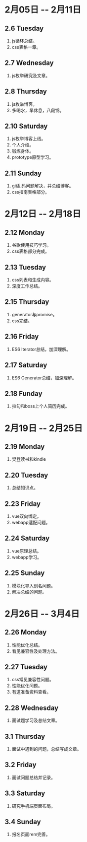 # 2月05日 -- 2月11日

## 2.6 Tuesday
1. js循环总结。
2. css表格一章。

## 2.7 Wednesday
1. js枚举研究及文章。

## 2.8 Thursday
1. js枚举博客。
2. 多喝水，早休息，八段锦。

## 2.10 Saturday
1. js枚举博客上线。
2. 个人介绍。
3. 锻炼身体。
4. prototype原型学习。

## 2.11 Sunday
1. git乱码问题解决，并总结博客。
2. css指南表格部分。

# 2月12日 -- 2月18日

## 2.12 Monday
1. 谷歌使用技巧学习。
2. css表格部分完成。

## 2.13 Tuesday
1. css列表和生成内容。
2. 深度工作总结。

## 2.15 Thursday
1. generator与promise。
2. css完结。

## 2.16 Friday
1. ES6 Iterator总结，加深理解。

## 2.17 Saturday
1. ES6 Generator总结，加深理解。

## 2.18 Funday
1. 拉勾和boss上个人简历完成。

# 2月19日 -- 2月25日

## 2.19 Monday
1. 樊登读书和kindle

## 2.20 Tuesday
1. 总结知识点。

## 2.23 Friday
1. vue双向绑定。
2. webapp适配问题。

## 2.24 Saturday
1. vue原理总结。
2. webapp学习。

## 2.25 Sunday
1. 模块化导入别名问题。
2. 解决总结的问题。

# 2月26日 -- 3月4日

## 2.26 Monday
1. 性能优化总结。
2. 看见兼容性及处理方法。

## 2.27 Tuesday
1. css常见兼容性问题。
2. 性能优化问题。
3. 有道准备资料查看。

## 2.28 Wednesday
1. 面试题学习及总结文章。

## 3.1 Thursday
1. 面试中遇到的问题，总结写成文章。

## 3.2 Friday
1. 面试问题总结并记录。

## 3.3 Saturday
1. 研究手机端页面布局。

## 3.4 Sunday
1. 报名页面rem完善。